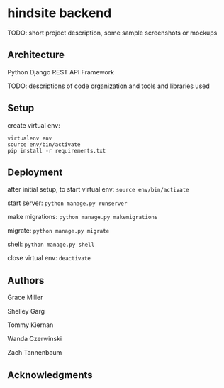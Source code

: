 # hindsite backend

TODO: short project description, some sample screenshots or mockups

## Architecture

Python Django REST API Framework

TODO:  descriptions of code organization and tools and libraries used

## Setup

create virtual env: 
```
virtualenv env
source env/bin/activate
pip install -r requirements.txt
```

## Deployment

after initial setup, to start virtual env: `source env/bin/activate`

start server: `python manage.py runserver`

make migrations: `python manage.py makemigrations`

migrate: `python manage.py migrate`

shell: `python manage.py shell`

close virtual env: `deactivate`

## Authors

Grace Miller

Shelley Garg

Tommy Kiernan

Wanda Czerwinski

Zach Tannenbaum

## Acknowledgments
